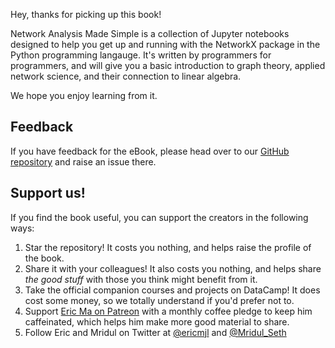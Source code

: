 Hey, thanks for picking up this book!

Network Analysis Made Simple is a collection of Jupyter notebooks
designed to help you get up and running with the NetworkX package
in the Python programming langauge.
It's written by programmers for programmers,
and will give you a basic introduction to
graph theory, applied network science,
and their connection to linear algebra.

We hope you enjoy learning from it.

## Feedback

If you have feedback for the eBook,
please head over to our [GitHub repository][repo] and raise an issue there.

[repo]: https://github.com/ericmjl/Network-Analysis-Made-Simple

## Support us!

If you find the book useful,
you can support the creators in the following ways:

1. Star the repository! It costs you nothing,
and helps raise the profile of the book.
1. Share it with your colleagues! It also costs you nothing,
and helps share _the good stuff_ with those you think might benefit from it.
1. Take the official companion courses and projects on DataCamp!
It does cost some money, so we totally understand if you'd prefer not to.
1. Support [Eric Ma on Patreon](https://www.patreon.com/ericmjl) with a monthly coffee pledge
to keep him caffeinated, which helps him make more good material to share.
1. Follow Eric and Mridul on Twitter at [@ericmjl](https://twitter.com/ericmjl) and [@Mridul_Seth](https://twitter.com/Mridul_Seth)
